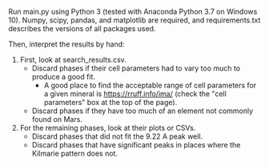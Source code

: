 Run main.py using Python 3 (tested with Anaconda Python 3.7 on Windows 10). Numpy, scipy, pandas, and matplotlib are required, and requirements.txt describes the versions of all packages used.

Then, interpret the results by hand:
1. First, look at search_results.csv.
   - Discard phases if their cell parameters had to vary too much to produce a good fit.
       -  A good place to find the acceptable range of cell parameters for a given mineral is https://rruff.info/ima/ (check the "cell parameters" box at the top of the page).
   - Discard phases if they have too much of an element not commonly found on Mars.
2. For the remaining phases, look at their plots or CSVs.
   - Discard phases that did not fit the 9.22 A peak well.
   - Discard phases that have significant peaks in places where the Kilmarie pattern does not.
